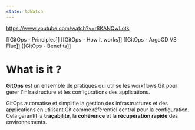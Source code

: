 ```yaml
---
state: toWatch
---
```


https://www.youtube.com/watch?v=r8KANQwLotk

[[GitOps - Principles]]
[[GitOps - How it works]]
[[GitOps - ArgoCD VS Flux]]
[[GitOps - Benefits]]
# What is it ?

**GitOps** est un ensemble de pratiques qui utilise les workflows Git pour gérer l’infrastructure et les configurations des applications.

GitOps automatise et simplifie la gestion des infrastructures et des applications en utilisant Git comme référentiel central pour la configuration. Cela garantit la **traçabilité**, la **cohérence** et la **récupération rapide** des environnements.